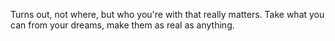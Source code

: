 Turns out, not where, but who you're with that really matters.
Take what you can from your dreams, make them as real as anything.
